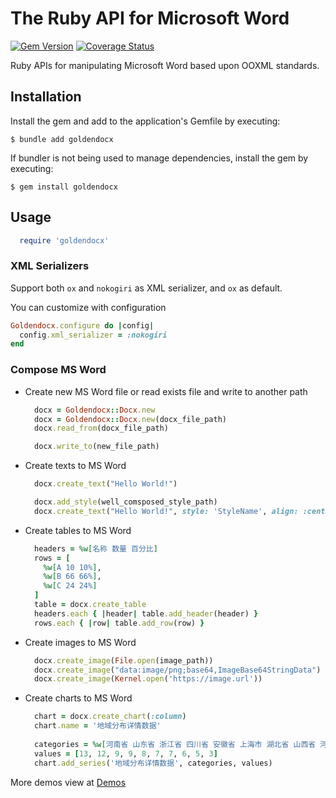 # The Ruby API for Microsoft Word

[![Gem Version](https://badge.fury.io/rb/goldendocx.svg)](https://badge.fury.io/rb/goldendocx)
[![Coverage Status](https://coveralls.io/repos/github/SheldonLeo/goldendocx/badge.svg)](https://coveralls.io/github/SheldonLeo/goldendocx)

Ruby APIs for manipulating Microsoft Word based upon OOXML standards.

## Installation

Install the gem and add to the application's Gemfile by executing:

    $ bundle add goldendocx

If bundler is not being used to manage dependencies, install the gem by executing:

    $ gem install goldendocx

## Usage

```ruby
  require 'goldendocx'
```

### XML Serializers

Support both `ox` and `nokogiri` as XML serializer, and `ox` as default.

You can customize with configuration

```ruby
Goldendocx.configure do |config|
  config.xml_serializer = :nokogiri
end
```

### Compose MS Word

- Create new MS Word file or read exists file and write to another path
    ```ruby
      docx = Goldendocx::Docx.new
      docx = Goldendocx::Docx.new(docx_file_path)
      docx.read_from(docx_file_path)
  
      docx.write_to(new_file_path)
    ```
- Create texts to MS Word
    ```ruby
      docx.create_text("Hello World!")
    ```
    ```ruby
      docx.add_style(well_comsposed_style_path)
      docx.create_text("Hello World!", style: 'StyleName', align: :center)
    ```
- Create tables to MS Word
    ```ruby
      headers = %w[名称 数量 百分比]
      rows = [
        %w[A 10 10%],
        %w[B 66 66%],
        %w[C 24 24%]
      ]
      table = docx.create_table
      headers.each { |header| table.add_header(header) }
      rows.each { |row| table.add_row(row) }
    ```
- Create images to MS Word
    ```ruby
      docx.create_image(File.open(image_path))
      docx.create_image("data:image/png;base64,ImageBase64StringData")
      docx.create_image(Kernel.open('https://image.url'))
    ```  

- Create charts to MS Word
    ```ruby
      chart = docx.create_chart(:column)
      chart.name = '地域分布详情数据'
        
      categories = %w[河南省 山东省 浙江省 四川省 安徽省 上海市 湖北省 山西省 河北省 贵州省]
      values = [13, 12, 9, 9, 8, 7, 7, 6, 5, 3]
      chart.add_series('地域分布详情数据', categories, values)
    ```

More demos view at [Demos](demo/)

